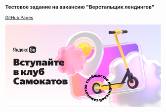 ### Тестовое задание на вакансию "Верстальщик лендингов"

[GitHub Pages](https://di-sole.github.io/scooter-test/) 

![Иллюстрация к проекту](https://github.com/Di-sole/scooter-test/blob/master/scooter-test.png)
